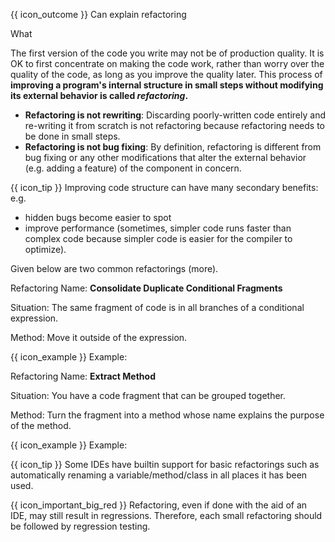 <span id="prereqs"></span>

<span id="outcomes">{{ icon_outcome }} Can explain refactoring</span>

<span id="title">What</span>

<div id="body">

The first version of the code you write may not be of production quality. It is OK to first concentrate on making the code work, rather than worry over the quality of the code, as long as you improve the quality later. This process of **improving a program's internal structure in small steps without modifying its external behavior is called _refactoring_.**

* **Refactoring is not rewriting**: Discarding poorly-written code entirely and re-writing it from scratch is not refactoring because refactoring needs to be done in small steps.
* **Refactoring is not bug fixing**: By definition, refactoring is different from bug fixing or any other modifications that alter the external behavior (e.g. adding a feature) of the component in concern.

<box>

{{ icon_tip }} Improving code structure can have many secondary benefits: e.g.
 * hidden bugs become easier to spot
 * improve performance (sometimes, simpler code runs faster than complex code because simpler code is easier for the compiler to optimize).

</box>

Given below are two common refactorings (<trigger trigger="click" for="modal:refactoring-catalog-what">more</trigger>).

<modal header="**Refactoring Catalogs**" id="modal:refactoring-catalog-what">
  <include src="../../common/references.md#refactoring-catalog"/>
</modal>

<box>

Refactoring Name: **Consolidate Duplicate Conditional Fragments**

Situation:  The same fragment of code is in all branches of a conditional expression.

Method: Move it outside of the expression.

{{ icon_example }} Example:

<div class="alt-java">

<include src="example-consolidate-java.md" />

  </div>
<div class="alt-python">

<include src="example-consolidate-python.md" />

</div>

</box>

<box>

Refactoring Name:  **Extract Method**

Situation:  You have a code fragment that can be grouped together.

Method: Turn the fragment into a method whose name explains the purpose of the method.

{{ icon_example }} Example:

<div class="alt-java">
  <include src="example-extract-java.md" />
</div>
<div class="alt-python">
  <include src="example-extract-python.md" />
</div>

</box>


{{ icon_tip }} Some IDEs have builtin support for basic refactorings such as automatically renaming a variable/method/class in all places it has been used.


{{ icon_important_big_red }} Refactoring, even if done with the aid of an IDE, may still result in regressions. Therefore, each small refactoring should be followed by regression testing.


</div>

<div id="extras">

<include src="exercises.md" />

</div>
